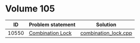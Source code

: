 # Volume 105

|  ID   |  Problem statement   |         Solution         |
|:-----:|:---------------------|:------------------------:|
| 10550 | [Combination Lock][] | [combination_lock.cpp][] |

[Combination Lock]: http://uva.onlinejudge.org/index.php?option=com_onlinejudge&Itemid=8&category=17&page=show_problem&problem=1491

[combination_lock.cpp]: combination_lock.cpp
